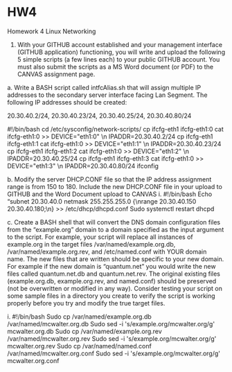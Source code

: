 # HW4
Homework 4 Linux Networking
1.	With your GITHUB account established and your management interface (GITHUB application) functioning, you will write and upload the following 5 simple scripts (a few lines each) to your public GITHUB account.  You must also submit the scripts as a MS Word document (or PDF) to the CANVAS assignment page.

a.	Write a BASH script called intfcAlias.sh that will assign multiple IP addresses to the secondary server interface facing Lan Segment. The following IP addresses should be created: 

20.30.40.2/24,    20.30.40.23/24,     20.30.40.25/24,     20.30.40.80/24 
		
#!/bin/bash
cd /etc/sysconfig/network-scripts/
cp ifcfg-eth1 ifcfg-eth1:0
cat ifcfg-eth1:0 >> DEVICE="eth1:0" \n IPADDR=20.30.40.2/24
cp ifcfg-eth1 ifcfg-eth1:1
cat ifcfg-eth1:0 >> DEVICE="eth1:1" \n IPADDR=20.30.40.23/24
cp ifcfg-eth1 ifcfg-eth1:2
cat ifcfg-eth1:0 >> DEVICE="eth1:2" \n IPADDR=20.30.40.25/24
cp ifcfg-eth1 ifcfg-eth1:3
cat ifcfg-eth1:0 >> DEVICE="eth1:3" \n IPADDR=20.30.40.80/24
ifconfig

b.	Modify the server DHCP.CONF file so that the IP address assignment range is from 150 to 180.  Include the new DHCP.CONF file in your upload to GITHUB and the Word Document upload to CANVAS 
i.	#!/bin/bash
Echo “subnet 20.30.40.0 netmask 255.255.255.0 {\nrange 20.30.40.150 20.30.40.180;\n} >> /etc/dhcp/dhcpd.conf
Sudo systemctl restart dhcpd

c.	Create a BASH shell that will convert the DNS domain configuration files from the “example.org” domain to a domain specified as the input argument to the script.  For example, your script will replace all instances of example.org in the target files /var/named/example.org.db, /var/named/example.org.rev, and /etc/named.conf with YOUR domain name. The new files that are written should be specific to your new domain.  For example if the new domain is “quantum.net” you would write the new files called quantum.net.db and quantum.net.rev.  The original existing files (example.org.db, example.org.rev, and named.conf) should be preserved (not be overwritten or modified in any way). Consider testing your script on some sample files in a directory you create to verify the script is working properly before you try and modify the true target files. 

i.	#!/bin/bash
Sudo cp /var/named/example.org.db /var/named/mcwalter.org.db 
Sudo sed -i 's/example.org/mcwalter.org/g' mcwalter.org.db
Sudo cp /var/named/example.org.rev /var/named/mcwalter.org.rev
Sudo sed -i 's/example.org/mcwalter.org/g' mcwalter.org.rev
Sudo cp /var/named/named.conf /var/named/mcwalter.org.conf
Sudo sed -i 's/example.org/mcwalter.org/g' mcwalter.org.conf
 
